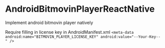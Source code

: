 # AndroidBitmovinPlayerReactNative

Implement android bitmovin player natively

Require filling in license key in AndroidManifest.xml
`<meta-data android:name="BITMOVIN_PLAYER_LICENSE_KEY" android:value="--Your-Key--" />`
